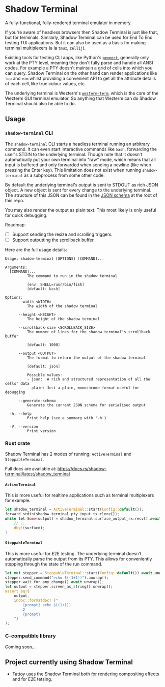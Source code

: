 # Shadow Terminal
A fully-functional, fully-rendered terminal emulator in memory.

If you're aware of headless browsers then Shadow Terminal is just like that, but for terminals. Similarly, Shadow Terminal can be used for End To End testing TUI applications. But it can also be used as a basis for making terminal multiplexers (a la `tmux`, `zellij`).

Existing tools for testing CLI apps, like Python's [`pexpect`](https://github.com/pexpect/pexpect), generally only work at the PTY level, meaning they don't fully parse and handle all ANSI codes. For example a PTY doesn't maintain a grid of cells into which you can query. Shadow Terminal on the other hand can render applications like `top` and `vim` whilst providing a convenient API to get all the attribute details of each cell, like true colour values, etc.

The underlying terminal is Wezterm's [`wezterm-term`](https://github.com/wezterm/wezterm/tree/main/term), which is the core of the Wezterm GUI terminal emulator. So anything that Wezterm can do Shadow Terminal should also be able to do.

## Usage

### `shadow-terminal` CLI

The `shadow-terminal` CLI starts a headless terminal running an arbitrary command. It can even start interactive commands like `bash`, forwarding the user's STDIN to the underlying terminal. Though note that it doesn't automatically put your own terminal into "raw" mode, which means that all input is buffered and only forwarded when sending a newline (like when pressing the Enter key). This limitation does not exist when running `shadow-terminal` as a subprocess from some other code.

By default the underlying terminal's output is sent to STDOUT as rich JSON object. A new object is sent for every change to the underlying terminal. The structure of this JSON can be found in the [JSON schema](/output-schema.json) at the root of this repo.

You may also render the output as plain text. This most likely is only useful for quick debugging.

Roadmap:
* [ ] Support sending the resize and scrolling triggers.
* [ ] Support outputting the scrollback buffer.

Here are the full usage details:
```
Usage: shadow-terminal [OPTIONS] [COMMAND]...

Arguments:
  [COMMAND]...
          The command to run in the shadow terminal

          [env: SHELL=/usr/bin/fish]
          [default: bash]

Options:
      --width <WIDTH>
          The width of the shadow terminal

      --height <HEIGHT>
          The height of the shadow terminal

      --scrollback-size <SCROLLBACK_SIZE>
          The number of lines for the shadow terminal's scrollback buffer

          [default: 1000]

      --output <OUTPUT>
          The format to return the output of the shadow terminal

          [default: json]

          Possible values:
          - json:  A rich and structured representation of all the cells' data
          - plain: Just a plain, monochrome format useful for debugging

      --generate-schema
          Generate the current JSON schema for serialised output

  -h, --help
          Print help (see a summary with '-h')

  -V, --version
          Print version
```

### Rust crate

Shadow Terminal has 2 modes of running: `ActiveTerminal` and `SteppableTerminal`.

Full docs are available at: https://docs.rs/shadow-terminal/latest/shadow_terminal

#### `ActiveTerminal`

This is more useful for realtime applications such as terminal multiplexers for example.

```rust
let shadow_terminal = ActiveTerminal::start(Config::default());
forward_stdin(shadow_terminal.pty_input_tx.clone());
while let Some(output) = shadow_terminal.surface_output_rx.recv().await {
    // ...
    dbg!(surface);
}
```

#### `SteppableTerminal`

This is more useful for E2E testing. The underlying terminal doesn't automatically parse the output
from its PTY. This allows for conveniently stepping through the state of the run command.

```rust
let mut stepper = SteppableTerminal::start(Config::default()).await.unwrap();
stepper.send_command("echo $((1+1))").unwrap();
stepper.wait_for_any_change().await.unwrap();
let output = stepper.screen_as_string().unwrap();
assert_eq!(
    output,
    indoc::formatdoc! {"
        {prompt} echo $((1+1))
        2
        {prompt} 
    "}
);
```

### C-compatible library

Coming soon...

## Project currently using Shadow Terminal
* [Tattoy](https://tattoy.sh) uses the Shadow Terminal both for rendering compositing effects and for E2E tetsing.
